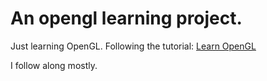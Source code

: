 <h1>An opengl learning project.</h1>

Just learning OpenGL. Following the tutorial: [Learn OpenGL](https://learnopengl.com/) 

I follow along mostly.
